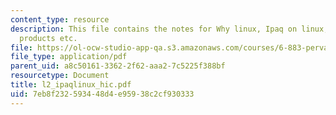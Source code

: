 ```yaml
---
content_type: resource
description: This file contains the notes for Why linux, Ipaq on linux, handheld linux
  products etc.
file: https://ol-ocw-studio-app-qa.s3.amazonaws.com/courses/6-883-pervasive-human-centric-computing-sma-5508-spring-2006/7eb8f232593448d4e95938c2cf930333_l2_ipaqlinux_hic.pdf
file_type: application/pdf
parent_uid: a8c50161-3362-2f62-aaa2-7c5225f388bf
resourcetype: Document
title: l2_ipaqlinux_hic.pdf
uid: 7eb8f232-5934-48d4-e959-38c2cf930333
---
```

